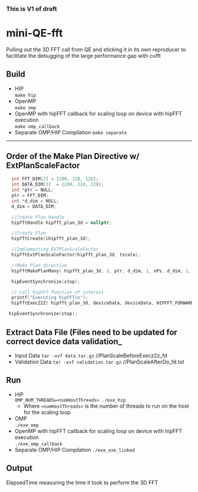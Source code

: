 ### This is V1 of draft

# mini-QE-fft
Pulling out the 3D FFT call from QE and sticking it in its own reproducer to facilitate the debugging of the large performance gap with cufft

## Build
* HIP  
`make hip`
* OpenMP  
`make omp`
* OpenMP with hipFFT callback for scaling loop on device with hipFFT execution  
`make omp_callback`
* Separate OMP/HIP Compilation
`make separate`

----
## Order of the Make Plan Directive w/ ExtPlanScaleFactor
```c++
  int FFT_DIM[3] = {200, 128, 128};
  int DATA_DIM[3]  = {200, 128, 128};
  int *ptr = NULL;
  ptr = FFT_DIM;
  int *d_dim = NULL;
  d_dim = DATA_DIM;

  //Create Plan Handle
  hipfftHandle hipfft_plan_3d = nullptr;

  //Create Plan
  hipfftCreate(&hipfft_plan_3d);

  //Implementing EXTPlanScaleFactor
  hipfftExtPlanScaleFactor(hipfft_plan_3d, tscale);

  //Make Plan directive
  hipfftMakePlanMany( hipfft_plan_3d, 3, ptr, d_dim, 1, nPs, d_dim, 1, nPs, HIPFFT_Z2Z, 1, nullptr );

  hipEventSynchronize(stop);

  // Call hipFFT function of interest
  printf("Executing hipFFT\n");
  hipfftExecZ2Z( hipfft_plan_3d, deviceData, deviceData, HIPFFT_FORWARD );

 hipEventSynchronize(stop);
  ```
  
## Extract Data File (Files need to be updated for correct device data validation_
* Input Data
`tar -xvf data.tar.gz` //PlanScaleBeforeExecz2z_fd
* Validation Data
`tar -xvf validation.tar.gz` //PlanScaleAfterDo_fd.txt

## Run
* HIP  
`OMP_NUM_THREADS=<numHostThreads> ./exe_hip`
  * Where `<numHostThreads>` is the number of threads to run on the host for the scaling loop
* OMP  
`./exe_omp`
* OpenMP with hipFFT callback for scaling loop on device with hipFFT execution  
`./exe_omp_callback`
* Separate OMP/HIP Compilation
`./exe_exe_linked`

## Output
ElapsedTime measuring the time it took to perform the 3D FFT
